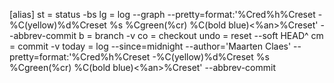 [alias]
    	st = status -bs
    	lg = log --graph --pretty=format:'%Cred%h%Creset -%C(yellow)%d%Creset %s %Cgreen(%cr) %C(bold blue)<%an>%Creset' --abbrev-commit
    	b = branch -v
    	co = checkout
    	undo = reset --soft HEAD^
    	cm = commit -v
    	today = log --since=midnight --author='Maarten Claes' --pretty=format:'%Cred%h%Creset -%C(yellow)%d%Creset %s %Cgreen(%cr) %C(bold blue)<%an>%Creset' --abbrev-commit